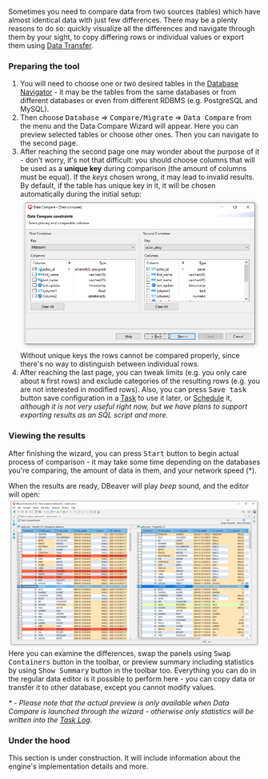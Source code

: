 Sometimes you need to compare data from two sources (tables) which have almost identical data with just few differences.
There may be a plenty reasons to do so: quickly visualize all the differences and navigate through them by your sight,
to copy differing rows or individual values or export them using [Data Transfer](Data-transfer). 

### Preparing the tool
1. You will need to choose one or two desired tables in the [Database Navigator](Database-Navigator) - it may be the
   tables from the same databases or from different databases or even from different RDBMS (e.g. PostgreSQL and MySQL).
2. Then choose <kbd>Database</kbd> &rArr; <kbd>Compare/Migrate</kbd> &rArr; <kbd>Data Compare</kbd> from the menu and the
   Data Compare Wizard will appear. Here you can preview selected tables or choose other ones. Then you can navigate
   to the second page.
3. After reaching the second page one may wonder about the purpose of it - don't worry, it's not that difficult: you
   should choose columns that will be used as a **unique key** during comparison (the amount of columns must be equal).
   If the _keys_ chosen wrong, it may lead to invalid results. By default, if the table has unique key in it, it will
   be chosen automatically during the initial setup:
   ![](images/ug/tools/data-compare-wizard-constraints.png)
   Without unique keys the rows cannot be compared properly, since there's no way to distinguish between individual rows.
4. After reaching the last page, you can tweak limits (e.g. you only care about `N` first rows) and exclude categories
   of the resulting rows (e.g. you are not interested in modified rows). Also, you can press <kbd>Save task</kbd> button
   save configuration in a [Task](Task-Management) to use it later, or [Schedule](Task-Scheduler) it,
   _although it is not very useful right now, but we have plans to support exporting results as an SQL script and more._ 

### Viewing the results
After finishing the wizard, you can press <kbd>Start</kbd> button to begin actual process of comparison - it may take
some time depending on the databases you're comparing, the amount of data in them, and your network speed (*).

When the results are ready, DBeaver will play _beep_ sound, and the editor will open:
![](images/ug/tools/data-compare-editor.png)
Here you can examine the differences, swap the panels using <kbd>Swap Containers</kbd> button in the toolbar,
or preview summary including statistics by using <kbd>Show Summary</kbd> button in the toolbar too. Everything you can
do in the regular data editor is it possible to perform here - you can copy data or transfer it to other database, except
you cannot modify values.

_* - Please note that the actual preview is only available when Data Compare is launched through the wizard - otherwise only
statistics will be written into the [Task Log](Task-Management#Execution-log)._

### Under the hood
This section is under construction. It will include information about the engine's implementation details and more.